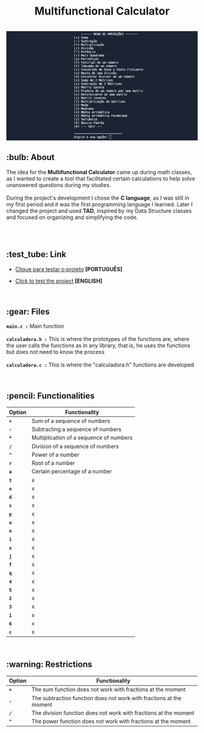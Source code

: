 <div align="center">
  <h1>Multifunctional Calculator</h1> 
  <br>
  <img src="calculadora.png">
</div>

 <h2>:bulb: About</h2>
The idea for the <strong>Multifunctional Calculator</strong> came up during math classes, as I wanted to create a tool that facilitated certain calculations to help solve unanswered questions during my studies.<br><br>
During the project's development I chose the <strong>C language</strong>, as I was still in my first period and it was the first programming language I learned. Later I changed the project and used <strong>TAD</strong>, inspired by my Data Structure classes and focused on organizing and simplifying the code.

<br><br>

 <h2>:test_tube: Link</h2>

 - [Clique para testar o projeto](https://replit.com/@KarenKnup/Calculadora-Multifuncional) **[PORTUGUÊS]**

 - [Click to test the project](https://replit.com/@KarenKnup/Multifunctional-Calculator) **[ENGLISH]**
<br>

<h2>:gear: Files</h2>

**`main.c :`** Main function<br><br>
**`calculadora.h :`** This is where the prototypes of the functions are, where the user calls the functions as in any library, that is, he uses the functions but does not need to know the process <br><br>
**`calculadora.c :`** This is where the "calculadora.h" functions are developed

<br>

 <h2>:pencil: Functionalities</h2>
 
 Option | Functionality 
---- | --------- 
**`+`** | Sum of a sequence of numbers
**`-`** | Subtracting a sequence of numbers
**`*`** | Multiplication of a sequence of numbers
**`/`** | Division of a sequence of numbers
**`^`** | Power of a number
**`r`** | Root of a number
**`a`** | Certain percentage of a number
**`t`** | x 
**`o`** | x 
**`d`** | x 
**`s`** | x 
**`p`** | x 
**`u`** | x 
**`n`** | x 
**`i`** | x 
**`x`** | x 
**`j`** | x 
**`f`** | x 
**`q`** | x 
**`4`** | x 
**`5`** | x 
**`2`** | x 
**`3`** | x 
**`1`** | x 
**`6`** | x 
**`c`** | x 

<br>

<h2>:warning: Restrictions</h2>

Option | Functionality 
---- | --------- 
**`+`** | The sum function does not work with fractions at the moment
**`-`** | The subtraction function does not work with fractions at the moment
**`/`** | The division function does not work with fractions at the moment
**`^`** | The power function does not work with fractions at the moment
